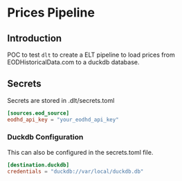 # Prices Pipeline

## Introduction

POC to test `dlt` to create a ELT pipeline to load prices from EODHistoricalData.com to a duckdb database.

## Secrets

Secrets are stored in .dlt/secrets.toml

```toml
[sources.eod_source]
eodhd_api_key = "your_eodhd_api_key"
```

### Duckdb Configuration

This can also be configured in the secrets.toml file.

```toml
[destination.duckdb]
credentials = "duckdb://var/local/duckdb.db"
```

